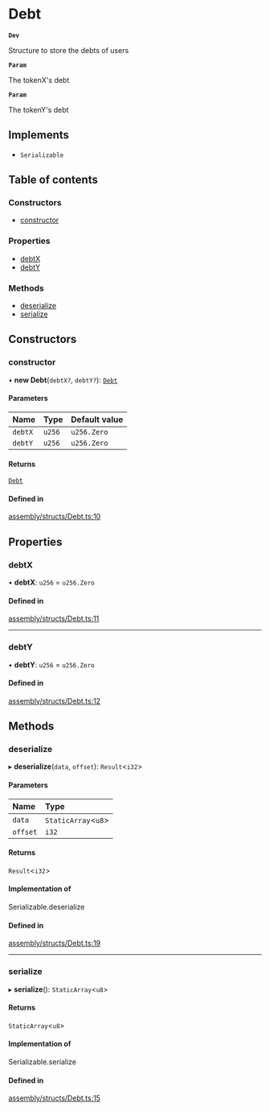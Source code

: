 # Debt

**`Dev`**

Structure to store the debts of users

**`Param`**

The tokenX's debt

**`Param`**

The tokenY's debt

## Implements

- `Serializable`

## Table of contents

### Constructors

- [constructor](Debt.md#constructor)

### Properties

- [debtX](Debt.md#debtx)
- [debtY](Debt.md#debty)

### Methods

- [deserialize](Debt.md#deserialize)
- [serialize](Debt.md#serialize)

## Constructors

### constructor

• **new Debt**(`debtX?`, `debtY?`): [`Debt`](Debt.md)

#### Parameters

| Name | Type | Default value |
| :------ | :------ | :------ |
| `debtX` | `u256` | `u256.Zero` |
| `debtY` | `u256` | `u256.Zero` |

#### Returns

[`Debt`](Debt.md)

#### Defined in

[assembly/structs/Debt.ts:10](https://github.com/dusaprotocol/v1-core-confidencial/blob/b44ea92/assembly/structs/Debt.ts#L10)

## Properties

### debtX

• **debtX**: `u256` = `u256.Zero`

#### Defined in

[assembly/structs/Debt.ts:11](https://github.com/dusaprotocol/v1-core-confidencial/blob/b44ea92/assembly/structs/Debt.ts#L11)

___

### debtY

• **debtY**: `u256` = `u256.Zero`

#### Defined in

[assembly/structs/Debt.ts:12](https://github.com/dusaprotocol/v1-core-confidencial/blob/b44ea92/assembly/structs/Debt.ts#L12)

## Methods

### deserialize

▸ **deserialize**(`data`, `offset`): `Result`<`i32`\>

#### Parameters

| Name | Type |
| :------ | :------ |
| `data` | `StaticArray`<`u8`\> |
| `offset` | `i32` |

#### Returns

`Result`<`i32`\>

#### Implementation of

Serializable.deserialize

#### Defined in

[assembly/structs/Debt.ts:19](https://github.com/dusaprotocol/v1-core-confidencial/blob/b44ea92/assembly/structs/Debt.ts#L19)

___

### serialize

▸ **serialize**(): `StaticArray`<`u8`\>

#### Returns

`StaticArray`<`u8`\>

#### Implementation of

Serializable.serialize

#### Defined in

[assembly/structs/Debt.ts:15](https://github.com/dusaprotocol/v1-core-confidencial/blob/b44ea92/assembly/structs/Debt.ts#L15)
